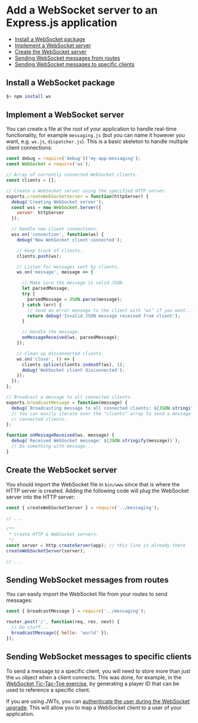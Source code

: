 # Add a WebSocket server to an Express.js application

<!-- START doctoc generated TOC please keep comment here to allow auto update -->
<!-- DON'T EDIT THIS SECTION, INSTEAD RE-RUN doctoc TO UPDATE -->

- [Install a WebSocket package](#install-a-websocket-package)
- [Implement a WebSocket server](#implement-a-websocket-server)
- [Create the WebSocket server](#create-the-websocket-server)
- [Sending WebSocket messages from routes](#sending-websocket-messages-from-routes)
- [Sending WebSocket messages to specific clients](#sending-websocket-messages-to-specific-clients)

<!-- END doctoc generated TOC please keep comment here to allow auto update -->

## Install a WebSocket package

```bash
$> npm install ws
```

## Implement a WebSocket server

You can create a file at the root of your application to handle real-time
functionality, for example `messaging.js` (but you can name it however you want,
e.g. `ws.js`, `dispatcher.js`). This is a basic skeleton to handle multiple client connections:

```js
const debug = require('debug')('my-app:messaging');
const WebSocket = require('ws');

// Array of currently connected WebSocket clients.
const clients = [];

// Create a WebSocket server using the specified HTTP server.
exports.createWebSocketServer = function(httpServer) {
  debug('Creating WebSocket server');
  const wss = new WebSocket.Server({
    server: httpServer
  });

  // Handle new client connections.
  wss.on('connection', function(ws) {
    debug('New WebSocket client connected');

    // Keep track of clients.
    clients.push(ws);

    // Listen for messages sent by clients.
    ws.on('message', message => {

      // Make sure the message is valid JSON.
      let parsedMessage;
      try {
        parsedMessage = JSON.parse(message);
      } catch (err) {
        // Send an error message to the client with "ws" if you want...
        return debug('Invalid JSON message received from client');
      }

      // Handle the message.
      onMessageReceived(ws, parsedMessage);
    });

    // Clean up disconnected clients.
    ws.on('close', () => {
      clients.splice(clients.indexOf(ws), 1);
      debug('WebSocket client disconnected');
    });
  });
};

// Broadcast a message to all connected clients.
exports.broadcastMessage = function(message) {
  debug(`Broadcasting message to all connected clients: ${JSON.stringify(message)}`);
  // You can easily iterate over the "clients" array to send a message to all
  // connected clients.
};

function onMessageReceived(ws, message) {
  debug(`Received WebSocket message: ${JSON.stringify(message)}`);
  // Do something with message...
}
```

## Create the WebSocket server

You should import the WebSocket file in `bin/www` since that is where the HTTP
server is created. Adding the following code will plug the WebSocket server into
the HTTP server:

```js
const { createWebSocketServer } = require('../messaging');

// ...

/**
 * Create HTTP & WebSocket servers.
 */
const server = http.createServer(app); // this line is already there
createWebSocketServer(server);

// ...
```

## Sending WebSocket messages from routes

You can easily import the WebSocket file from your routes to send messages:

```js
const { broadcastMessage } = require('../messaging');

router.post('/', function(req, res, next) {
  // Do stuff...
  broadcastMessage({ hello: 'world' });
});
```

## Sending WebSocket messages to specific clients

To send a message to a specific client, you will need to store more than just
the `ws` object when a client connects. This was done, for example, in the
[WebSocket Tic-Tac-Toe
exercise](https://github.com/MediaComem/comem-archioweb-tictactoe/blob/main/WS.md#backend-create-a-tic-tac-toe-player-for-each-new-websocket-client),
by generating a player ID that can be used to reference a specific client.

If you are using JWTs, you can [authenticate the user during the WebSocket
upgrade](https://www.npmjs.com/package/ws#client-authentication). This will
allow you to map a WebSocket client to a user of your application.


